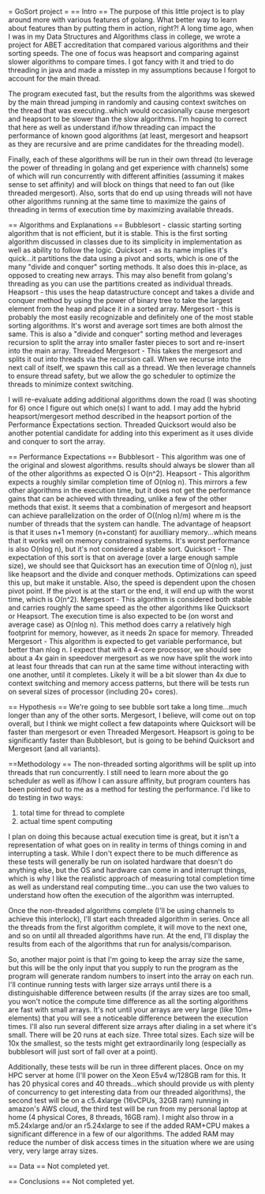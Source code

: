 = GoSort project =
== Intro ==
The purpose of this little project is to play around more with various features of golang. What better way to learn about features than by putting them in action, right?! 
A long time ago, when I was in my Data Structures and Algorithms class in college, we wrote a project for ABET accreditation that compared various algorithms and their sorting speeds. The one of focus was heapsort and comparing against slower algorithms to compare times. I got fancy with it and tried to do threading in java and made a misstep in my assumptions because I forgot to account for the main thread. 

The program executed fast, but the results from the algorithms was skewed by the main thread jumping in randomly and causing context switches on the thread that was executing..which would occasionally cause mergesort and heapsort to be slower than the slow algorithms. I'm hoping to correct that here as well as understand if/how threading can impact the performance of known good algorithms (at least, mergesort and heapsort as they are recursive and are prime candidates for the threading model).

Finally, each of these algorithms will be run in their own thread (to leverage the power of threading in golang and get experience with channels) some of which will run concurrently with different affinities (assuming it makes sense to set affinity) and will block on things that need to fan out (like threaded mergesort). Also, sorts that do end up using threads will not have other algorithms running at the same time to maximize the gains of threading in terms of execution time by maximizing available threads. 

== Algorithms and Explanations ==
Bubblesort - classic starting sorting algorithm that is not efficient, but it is stable. This is the first sorting algorithm discussed in classes due to its simplicity in implementation as well as ability to follow the logic. 
Quicksort - as its name implies it's quick...it partitions the data using a pivot and sorts, which is one of the many "divide and conquer" sorting methods. It also does this in-place, as opposed to creating new arrays. This may also benefit from golang's threading as you can use the partitions created as individual threads. 
Heapsort - this uses the heap datastructure concept and takes a divide and conquer method by using the power of binary tree to take the largest element from the heap and place it in a sorted array. 
Mergesort - this is probably the most easily recognizable and definitely one of the most stable sorting algorithms. It's worst and average sort times are both almost the same. This is also a "divide and conquer" sorting method and leverages recursion to split the array into smaller faster pieces to sort and re-insert into the main array. 
Threaded Mergesort - This takes the mergesort and splits it out into threads via the recursion call. When we recurse into the next call of itself, we spawn this call as a thread. We then leverage channels to ensure thread safety, but we allow the go scheduler to optimize the threads to minimize context switching. 

I will re-evaluate adding additional algorithms down the road (I was shooting for 6) once I figure out which one(s) I want to add. I may add the hybrid heapsort/mergesort method described in the heapsort portion of the Performance Expectations section. Threaded Quicksort would also be another potential candidate for adding into this experiment as it uses divide and conquer to sort the array. 

== Performance Expectations ==
Bubblesort - This algorithm was one of the original and slowest algorithms. results should always be slower than all of the other algorithms as expected O is O(n^2). 
Heapsort - This algorithm expects a roughly similar completion time of O(nlog n). This mirrors a few other algorithms in the execution time, but it does not get the performance gains that can be achieved with threading, unlike a few of the other methods that exist. It seems that a combination of mergesort and heapsort can achieve parallelization on the order of O((nlog n)/m) where m is the number of threads that the system can handle. The advantage of heapsort is that it uses n+1 memory (n+constant) for auxilliary memory...which means that it works well on memory constrained systems. It's worst performance is also O(nlog n), but it's not considered a stable sort. 
Quicksort - The expectation of this sort is that on average (over a large enough sample size), we should see that Quicksort has an execution time of O(nlog n), just like heapsort and the divide and conquer methods. Optimizations can speed this up, but make it unstable. Also, the speed is dependent upon the chosen pivot point. If the pivot is at the start or the end, it will end up with the worst time, which is O(n^2). 
Mergesort - This algorithm is considered both stable and carries roughly the same speed as the other algorithms like Quicksort or Heapsort. The execution time is also expected to be (on worst and average case) as O(nlog n). This method does carry a relatively high footprint for memory, however, as it needs 2n space for memory. 
Threaded Mergesort - This algorithm is expected to get variable performance, but better than nlog n. I expect that with a 4-core processor, we should see about a 4x gain in speedover mergesort as we now have split the work into at least four threads that can run at the same time without interacting with one another, until it completes. Likely it will be a bit slower than 4x due to context switching and memory access patterns, but there will be tests run on several sizes of processor (including 20+ cores). 

== Hypothesis ==
We're going to see bubble sort take a long time...much longer than any of the other sorts. Mergesort, I believe, will come out on top overall, but I think we might collect a few datapoints where Quicksort will be faster than mergesort or even Threaded Mergesort. Heapsort is going to be significantly faster than Bubblesort, but is going to be behind Quicksort and Mergesort (and all variants). 

==Methodology ==
The non-threaded sorting algorithms will be split up into threads that run concurrently. I still need to learn more about the go scheduler as well as if/how I can assure affinity, but program counters has been pointed out to me as a method for testing the performance. I'd like to do testing in two ways: 
1. total time for thread to complete 
2. actual time spent computing 

I plan on doing this because actual execution time is great, but it isn't a representation of what goes on in reality in terms of things coming in and interrupting a task. While I don't expect there to be much difference as these tests will generally be run on isolated hardware that doesn't do anything else, but the OS and hardware can come in and interrupt things, which is why I like the realistic approach of measuring total completion time as well as understand real computing time...you can use the two values to understand how often the execution of the algorithm was interrupted.

Once the non-threaded algorithms complete (I'll be using channels to achieve this interlock), I'll start each threaded algorithm in series. Once all the threads from the first algorithm complete, it will move to the next one, and so on until all threaded algorithms have run. At the end, I'll display the results from each of the algorithms that run for analysis/comparison. 

So, another major point is that I'm going to keep the array size the same, but this will be the only input that you supply to run the program as the program will generate random numbers to insert into the array on each run. I'll continue running tests with larger size arrays until there is a distinguishable difference between results (if the array sizes are too small, you won't notice the compute time difference as all the sorting algorithms are fast with small arrays. It's not until your arrays are very large (like 10m+ elements) that you will see a noticeable difference between the execution times. I'll also run several different size arrays after dialing in a set where it's small. There will be 20 runs at each size. Three total sizes. Each size will be 10x the smallest, so the tests might get extraordinarily long (especially as bubblesort will just sort of fall over at a point).

Additionally, these tests will be run in three different places. Once on my HPC server at home (I'll power on the Xeon E5v4 w/128GB ram for this. It has 20 physical cores and 40 threads...which should provide us with plenty of concurrency to get interesting data from our threaded algorithms), the second test will be on a c5.4xlarge (16vCPUs, 32GB ram) running in amazon's AWS cloud, the third test will be run from my personal laptop at home (4 physical Cores, 8 threads, 16GB ram). I might also throw in a m5.24xlarge and/or an r5.24xlarge to see if the added RAM+CPU makes a significant difference in a few of our algorithms. The added RAM may reduce the number of disk access times in the situation where we are using very, very large array sizes. 

== Data ==
Not completed yet.

== Conclusions ==
Not completed yet.
